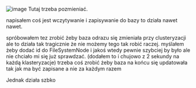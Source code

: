 ![image](https://github.com/macius06xd/In-ynieryjka/assets/117106025/7543e0c6-778a-40d2-9a03-11c56551ab4c)
Tutaj trzeba pozmieniać.

napisałem coś jest wczytywanie i zapisywanie do bazy to działa nawet nawet.

spróbowałem tez zrobić żeby baza odrazu się zmieniała przy clusteryzacji ale to działa tak tragicznie że nie możemy tego tak robić raczej.
myślałem żeby dodać id do FileSystemNode i jakoś wtedy pewnie szybciej by było ale nie chciało mi się już sprawdzać.
(dodałem to i chujowo z 2 sekundy na każdą klasteryzacje) trzeba coś zrobić żeby baza na końcu się updatowała tak jak ma być zapisane a nie za każdym razem

Jednak działa szbko
